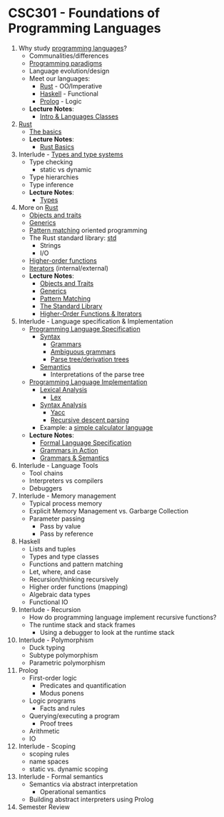 # CSC301 - Foundations of Programming Languages

1. Why study [programming languages](https://en.wikipedia.org/wiki/Programming_language)?
    * Communalities/differences
    * [Programming paradigms](https://en.wikipedia.org/wiki/Programming_paradigm)
    * Language evolution/design
    * Meet our languages:
        * [Rust](https://www.rust-lang.org) - OO/Imperative
        * [Haskell](https://www.haskell.org) - Functional
        * [Prolog](https://www.swi-prolog.org) - Logic
    * **Lecture Notes**:
        * [Intro & Languages Classes](notes/csc301-ln001.pdf)
1. [Rust](https://www.rust-lang.org)
    * [The basics](https://stevedonovan.github.io/rust-gentle-intro/1-basics.html)
    * **Lecture Notes**:
        * [Rust Basics](notes/csc301-ln002.pdf)
1. Interlude - [Types and type systems](https://en.wikipedia.org/wiki/Type_system)
    * Type checking
        * static vs dynamic
    * Type hierarchies
    * Type inference
    * **Lecture Notes**:
        * [Types](notes/csc301-ln003.pdf)
1. More on [Rust](https://www.rust-lang.org)
    * [Objects and traits](https://en.wikipedia.org/wiki/Trait_(computer_programming))
    * [Generics](https://en.wikipedia.org/wiki/Generic_programming)
    * [Pattern matching](https://en.wikipedia.org/wiki/Pattern_matching) oriented programming
    * The Rust standard library: [std](https://doc.rust-lang.org/std/index.html)
        * Strings
        * I/O
    * [Higher-order functions](https://en.wikipedia.org/wiki/Higher-order_function)
    * [Iterators](https://en.wikipedia.org/wiki/Iterator) (internal/external)
    * **Lecture Notes**:
        * [Objects and Traits](notes/csc301-ln004.pdf)
        * [Generics](notes/csc301-ln005.pdf)
        * [Pattern Matching](notes/csc301-ln006.pdf)
        * [The Standard Library](notes/csc301-ln007.pdf)
        * [Higher-Order Functions & Iterators](notes/csc301-ln008.pdf)
1. Interlude - Language specification & Implementation
    * [Programming Language Specification](https://en.wikipedia.org/wiki/Programming_language_specification)
        * [Syntax](https://en.wikipedia.org/wiki/Syntax_(programming_languages))
           * [Grammars](https://en.wikibooks.org/wiki/Introduction_to_Programming_Languages/Grammars)
           * [Ambiguous grammars](https://en.wikibooks.org/wiki/Introduction_to_Programming_Languages/Ambiguity)
           * [Parse tree/derivation trees](https://en.wikibooks.org/wiki/Introduction_to_Programming_Languages/Parsing)
        * [Semantics](https://en.wikipedia.org/wiki/Semantics_(computer_science))
           * Interpretations of the parse tree
    * [Programming Language Implementation](https://en.wikipedia.org/wiki/Programming_language_implementation)
        * [Lexical Analysis](https://en.wikipedia.org/wiki/Lexical_analysis)
            * [Lex](https://en.wikipedia.org/wiki/Lex_(software))
        * [Syntax Analysis](https://en.wikipedia.org/wiki/Parsing)
           * [Yacc](https://en.wikipedia.org/wiki/Yacc)
           * [Recursive descent parsing](https://en.wikipedia.org/wiki/Recursive_descent_parser)
        * Example: a [simple calculator language](https://en.wikipedia.org/wiki/Bc_(programming_language))
    * **Lecture Notes**:
        * [Formal Language Specification](notes/csc301-ln009.pdf)
        * [Grammars in Action](notes/csc301-ln010.pdf)
        * [Grammars & Semantics](notes/csc301-ln011.pdf)
1. Interlude - Language Tools
    * Tool chains
    * Interpreters vs compilers
    * Debuggers
1. Interlude - Memory management
    * Typical process memory
    * Explicit Memory Management vs. Garbarge Collection
    * Parameter passing
      * Pass by value
      * Pass by reference
1. Haskell
    * Lists and tuples
    * Types and type classes
    * Functions and pattern matching
    * Let, where, and case
    * Recursion/thinking recursively
    * Higher order functions (mapping)
    * Algebraic data types
    * Functional IO
1. Interlude - Recursion
    * How do programming language implement recursive functions?
    * The runtime stack and stack frames
      * Using a debugger to look at the runtime stack
1. Interlude - Polymorphism
    * Duck typing
    * Subtype polymorphism
    * Parametric polymorphism
1. Prolog
    * First-order logic
      * Predicates and quantification
      * Modus ponens
    * Logic programs
      * Facts and rules
    * Querying/executing a program
      * Proof trees
    * Arithmetic
    * IO
1. Interlude - Scoping
    * scoping rules
    * name spaces
    * static vs. dynamic scoping
1. Interlude - Formal semantics
    * Semantics via abstract interpretation
      * Operational semantics
    * Building abstract interpreters using Prolog
1. Semester Review
